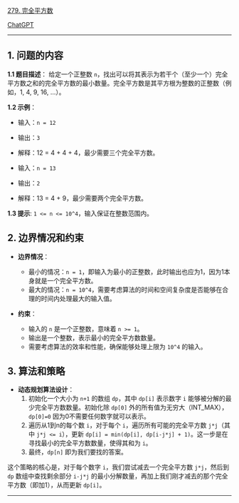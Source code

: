 [279. 完全平方数](https://leetcode.cn/problems/perfect-squares)

[ChatGPT](https://chat.openai.com/share/2dc78342-af6d-4bce-905f-d236644c6b1b)

---

## 1. 问题的内容
**1.1 题目描述**：
给定一个正整数 `n`，找出可以将其表示为若干个（至少一个）完全平方数之和的完全平方数的最小数量。完全平方数是其平方根为整数的正整数（例如，1, 4, 9, 16, ...）。

**1.2 示例**：
  - 输入：`n = 12`
  - 输出：`3`
  - 解释：12 = 4 + 4 + 4，最少需要三个完全平方数。

  - 输入：`n = 13`
  - 输出：`2`
  - 解释：13 = 4 + 9，最少需要两个完全平方数。

**1.3 提示**:
`1 <= n <= 10^4`，输入保证在整数范围内。

## 2. 边界情况和约束
- **边界情况**：
  - 最小的情况：`n = 1`，即输入为最小的正整数，此时输出也应为1，因为1本身就是一个完全平方数。
  - 最大的情况：`n = 10^4`，需要考虑算法的时间和空间复杂度是否能够在合理的时间内处理最大的输入值。

- **约束**：
  - 输入的 `n` 是一个正整数，意味着 `n >= 1`。
  - 输出是一个整数，表示最小的完全平方数数量。
  - 需要考虑算法的效率和性能，确保能够处理上限为 `10^4` 的输入。


## 3. 算法和策略
- **动态规划算法设计**：
  1. 初始化一个大小为 `n+1` 的数组 `dp`，其中 `dp[i]` 表示数字 `i` 能够被分解的最少完全平方数数量。初始化除 `dp[0]` 外的所有值为无穷大（INT_MAX），`dp[0]=0` 因为0不需要任何数字就可以表示。
  2. 遍历从1到n的每个数 `i`，对于每个 `i`，遍历所有可能的完全平方数 `j*j`（其中 `j*j <= i`），更新 `dp[i] = min(dp[i], dp[i-j*j] + 1)`。这一步是在寻找最小的完全平方数数量，使得其和为 `i`。
  3. 最终，`dp[n]` 即为我们要找的答案。

这个策略的核心是，对于每个数字 `i`，我们尝试减去一个完全平方数 `j*j`，然后到 `dp` 数组中查找剩余部分 `i-j*j` 的最小分解数量，再加上我们刚才减去的那个完全平方数（即加1），从而更新 `dp[i]`。

---
